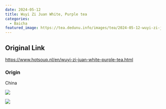 ```yaml
---
date: 2024-05-12
title: Wuyi Zi Juan White, Purple tea
categories:
  - Baicha
featured_image: https://tea.dedunu.info/images/tea/2024-05-12-wuyi-zi-juan-1.jpeg
---
```


## Original Link

<https://www.hotsoup.nl/en/wuyi-zi-juan-white-purple-tea.html>

### Origin

China

![](https://tea.dedunu.info/images/tea/2024-05-12-wuyi-zi-juan-2.jpeg)

![](https://tea.dedunu.info/images/tea/2024-05-12-wuyi-zi-juan-3.jpeg)